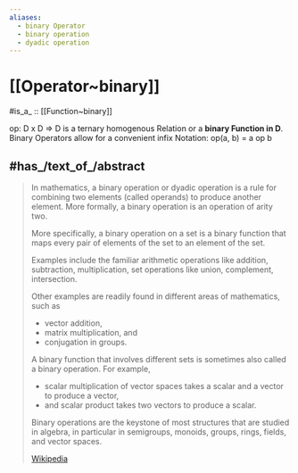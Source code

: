```yaml
---
aliases:
  - binary Operator
  - binary operation 
  - dyadic operation
---
```


# [[Operator~binary]] 

#is_a_ :: [[Function~binary]] 

op: D x D => D  is a ternary homogenous Relation or a **binary Function in D**.
Binary Operators allow for a convenient infix Notation:  op(a, b) = a op b 
## #has_/text_of_/abstract 

> In mathematics, a binary operation or dyadic operation is a rule for 
> combining two elements (called operands) to produce another element. 
> More formally, a binary operation is an operation of arity two.
>
> More specifically, a binary operation on a set is a binary function 
> that maps every pair of elements of the set to an element of the set. 
> 
> Examples include the familiar arithmetic operations like addition, subtraction, multiplication, set operations like union, complement, intersection. 
> 
> Other examples are readily found in different areas of mathematics, such as 
> - vector addition, 
> - matrix multiplication, and 
> - conjugation in groups.
>
> A binary function that involves different sets is sometimes also called a binary operation. 
> For example, 
> - scalar multiplication of vector spaces takes a scalar and a vector to produce a vector, 
> - and scalar product takes two vectors to produce a scalar.
>
> Binary operations are the keystone of most structures that are studied in algebra, 
> in particular in semigroups, monoids, groups, rings, fields, and vector spaces.
>
> [Wikipedia](https://en.wikipedia.org/wiki/Binary%20operation) 


